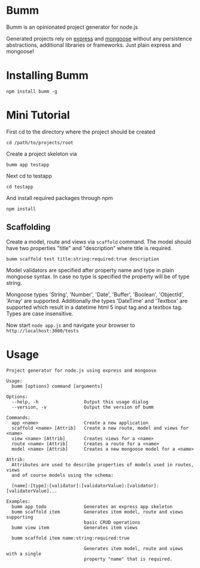 # Bumm
Bumm is an opinionated project generator for node.js

Generated projects rely on [express](http://expressjs.com/) and [mongoose](http://mongoosejs.com/) without any persistence abstractions, 
additional libraries or frameworks. Just plain express and mongoose!

# Installing Bumm

	npm install bumm -g

# Mini Tutorial

First cd to the directory where the project should be created

	cd /path/to/projects/root

Create a project skeleton via

	bumm app testapp

Next cd to testapp

	cd testapp

And install required packages through npm

	npm install

## Scaffolding
Create a model, route and views via `scaffold` command. The model
should have two properties "title" and "description" where title is required.

	bumm scaffold test title:string:required:true description


Model validators are specified after property name and type in plain mongoose syntax. In case
no type is specified the property will be of type string.

Mongoose types 'String', 'Number', 'Date', 'Buffer', 'Boolean', 'ObjectId', 'Array' are supported. Additionally
the types 'DateTime' and 'Textbox' are supported which result in a datetime html 5 input tag and a textbox tag.
Types are case insensitive.


Now start `node app.js` and navigate your browser to `http://localhost:3000/tests`

# Usage

```
Project generator for node.js using express and mongoose

Usage:
  bumm [options] command [arguments]

Options:
  --help, -h                 Output this usage dialog
  --version, -v              Output the version of bumm

Commands:
  app <name>                 Create a new application
  scaffold <name> [Attrib]   Create a new route, model and views for <name>
  view <name> [Attrib]       Creates views for a <name>
  route <name> [Attrib]      Creates a route for a <name>
  model <name> [Attrib]      Creates a new mongoose model for a <name>

Attrib:
  Attributes are used to describe properties of models used in routes, views
  and of course models using the schema:

  [name]:[type]:[validator]:[validatorValue]:[validator]:[validatorValue]...

Examples:
  bumm app todo              Generates an express app skeleton
  bumm scaffold item         Generates item model, route and views supporting
                             basic CRUD operations
  bumm view item             Generates item views

  bumm scaffold item name:string:required:true

                             Generates item model, route and views with a single
                             property "name" that is required.
```
